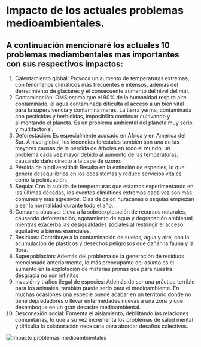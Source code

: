 # Impacto de los actuales problemas medioambientales.

## A continuación mencionaré los actuales 10 problemas mediambentales mas importantes con sus respectivos impactos:
1. Calentamiento global: Provoca un aumento de temperaturas extremas, con fenómenos climáticos más frecuentes e intensos, además del derretimiento de glaciares y el consecuente aumento del nivel del mar. 
2. Contaminación: OMS estima que el 90% de la humanidad respira aire contaminado, el agua contaminada dificulta el acceso a un bien vital para la supervivencia y contamina mares. La tierra yerma, contaminada con pesticidas y herbicidas, imposibilita continuar cultivando y alimentando el planeta. Es un problema ambiental del planeta muy serio y multifactorial.
3. Deforestación: Es especialmente acusado en África y en América del Sur.  A nivel global, los incendios forestales también son una de las mayores causas de la pérdida de árboles en todo el mundo, un problema cada vez mayor debido al aumento de las temperaturas, causando daño directo a la capa de ozono.
4. Pérdida de biodiversidad: Resulta en la extinción de especies, lo que genera desequilibrios en los ecosistemas y reduce servicios vitales como la polinización.
5. Sequía: Con la subida de temperaturas que estamos experimentando en las últimas décadas, los eventos climáticos extremos cada vez son más comunes y más agresivos. Olas de calor, huracanes o sequías empiezan a ser la normalidad durante todo el año.
6. Consumo abusivo: Lleva a la sobreexplotación de recursos naturales, causando deforestación, agotamiento de agua y degradación ambiental, mientras exacerba las desigualdades sociales al restringir el acceso equitativo a bienes esenciales. 
7. Residuos: Contribuye a la contaminación de suelos, agua y aire, con la acumulación de plásticos y desechos peligrosos que dañan la fauna y la flora.
8. Superpoblación: Además del problema de la generación de residuos mencionado anteriormente, lo más preocupante del asunto es el aumento en la explotación de materias primas que para nuestra desgracia no son infinitas
9. Invasión y tráfico ilegal de especies: Además de ser una práctica terrible para los animales, también puede serlo para el medioambiente. En muchas ocasiones una especie puede acabar en un territorio donde no tiene depredadores o llevar enfermedades nuevas a una zona y que desemboque en un gran desastre medioambiental.
10.  Desconexión social: Fomenta el aislamiento, debilitando las relaciones comunitarias, lo que a su vez incrementa los problemas de salud mental y dificulta la colaboración necesaria para abordar desafíos colectivos.

![Impacto problemas medioambientales](img/Foto-Notiweb_Día-medio-ambiente.jpg)
